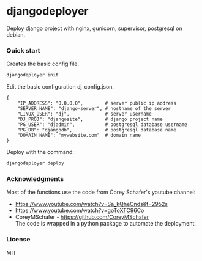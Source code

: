 # djangodeployer  
Deploy django project with nginx, gunicorn, supervisor, postgresql on debian.

### Quick start    
Creates the basic config file.  
``` bash
djangodeployer init
```
Edit the basic configuration dj_config.json.  
``` jsonc
{
    "IP_ADDRESS": "0.0.0.0",        # server public ip address
    "SERVER_NAME": "django-server", # hostname of the server
    "LINUX_USER": "dj",             # server username
    "DJ_PROJ": "djangosite",        # django project name
    "PG_USER": "djadmin",           # postgresql database username
    "PG_DB": "djangodb",            # postgresql database name
    "DOMAIN_NAME": "mywebsite.com"  # domain name
}
```
Deploy with the command:
``` bash
djangodeployer deploy
```
### Acknowledgments
 Most of the functions use the code from Corey Schafer's youtube channel:
 - https://www.youtube.com/watch?v=Sa_kQheCnds&t=2952s  
 - https://www.youtube.com/watch?v=goToXTC96Co  
 - CoreyMSchafer - https://github.com/CoreyMSchafer  
The code is wrapped in a python package to automate the deployment.  


### License
MIT
